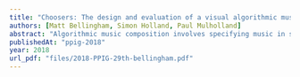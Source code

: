 ```yaml
---
title: "Choosers: The design and evaluation of a visual algorithmic music composition language for non-programmers"
authors: [Matt Bellingham, Simon Holland, Paul Mulholland]
abstract: "Algorithmic music composition involves specifying music in such a way that it is non-deterministic on playback, leading to music which has the potential to be different each time it is played. Current systems for algorithmic music composition typically require the user to have considerable programming skill and may require formal knowledge of music. However, much of the potential user population are music producers and musicians (some professional, but many amateur) with little or no programming experience and few formal musical skills. To investigate how this gap between tools and potential users might be better bridged we designed Choosers, a prototype algorithmic programming system centred around a new abstraction (of the same name) designed to allow non-programmers access to algorithmic music composition methods. Choosers provides a graphical notation that allows structural elements of key importance in algorithmic composition (such as sequencing, choice, multi-choice, weighting, looping and nesting) to be foregrounded in the notation in a way that is accessible to non-programmers. In order to test design assumptions a Wizard of Oz study was conducted in which seven pairs of undergraduate Music Technology students used Choosers to carry out a range of rudimentary algorithmic composition tasks. Feedback was gathered using the Programming Walkthrough method. All users were familiar with Digital Audio Workstations, and as a result they came with some relevant understanding, but also with some expectations that were not appropriate for algorithmic music work. Users were able to successfully make use of the mechanisms for choice, multi-choice, looping, and weighting after a brief training period. The ‘stop’ behaviour was not so easily understood and required additional input before users fully grasped it. Some users wanted an easier way to override algorithmic choices. These findings have been used to further refine the design of Choosers."
publishedAt: "ppig-2018"
year: 2018
url_pdf: "files/2018-PPIG-29th-bellingham.pdf"
---
```

